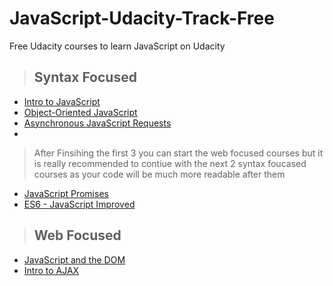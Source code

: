 # JavaScript-Udacity-Track-Free
Free Udacity courses to learn JavaScript on Udacity
> ## Syntax Focused
- [Intro to JavaScript](https://www.udacity.com/course/intro-to-javascript--ud803)
- [Object-Oriented JavaScript](https://www.udacity.com/course/object-oriented-javascript--ud711)
- [Asynchronous JavaScript Requests](https://www.udacity.com/course/asynchronous-javascript-requests--ud109)
- 
> After Finsihing the first 3 you can start the web focused courses but it is really recommended to contiue with the  next 2 syntax foucased courses as your code will be much more readable after them

- [JavaScript Promises](https://www.udacity.com/course/javascript-promises--ud898)
- [ES6 - JavaScript Improved](https://www.udacity.com/course/es6-javascript-improved--ud356)

> ## Web Focused
- [JavaScript and the DOM](https://www.udacity.com/course/javascript-and-the-dom--ud117)
- [Intro to AJAX](https://www.udacity.com/course/intro-to-ajax--ud110)

